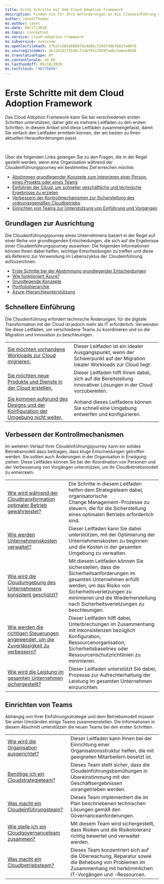 ```yaml
---
title: Erste Schritte mit dem Cloud Adoption Framework
description: Finden Sie für Ihre Anforderungen an die Cloudeinführung den relevanten Leitfaden zu den ersten Schritten.
author: JanetCThomas
ms.author: janet
ms.date: 08/27/2020
ms.topic: conceptual
ms.service: cloud-adoption-framework
ms.subservice: overview
ms.openlocfilehash: 5fba7cb05db8087d14d86cf203fd907b027e00f0
ms.sourcegitcommit: 4e12d2417f646c72abf9fa7959faebc3abee99d8
ms.translationtype: HT
ms.contentlocale: de-DE
ms.lasthandoff: 09/18/2020
ms.locfileid: "90775699"
---
```

# <a name="get-started-with-the-cloud-adoption-framework"></a>Erste Schritte mit dem Cloud Adoption Framework

Das Cloud Adoption Framework kann Sie bei verschiedenen ersten Schritten unterstützen, daher gibt es mehrere Leitfäden zu den ersten Schritten. In diesem Artikel sind diese Leitfäden zusammengefasst, damit Sie einfach den Leitfaden ermitteln können, der am besten zu Ihren aktuellen Herausforderungen passt.

<br>

Über die folgenden Links gelangen Sie zu den Fragen, die in der Regel gestellt werden, wenn eine Organisation während der Cloudeinführungsjourney ein bestimmtes Ziel erreichen möchte.

- [Abstimmen grundlegender Konzepte zum Integrieren einer Person, eines Projekts oder eines Teams](#align-foundation)
- [Einführen der Cloud, um schneller geschäftliche und technische Ergebnisse zu erzielen](#accelerate-adoption)
- [Verbessern der Kontrollmechanismen zur Sicherstellung des ordnungsgemäßen Cloudbetriebs](#improve-controls)
- [Einrichten von Teams zur Unterstützung von Einführung und Vorgängen](#establish-teams)

## <a name="align-foundation"></a>Grundlagen zur Ausrichtung

Die Cloudeinführungsjourney eines Unternehmens basiert in der Regel auf einer Reihe von grundlegenden Entscheidungen, die sich auf die Ergebnisse einer Cloudeinführungsjourney auswirken. Die folgenden Informationen können Ihnen dabei helfen, wichtige Entscheidungen zu treffen und diese als Referenz zur Verwendung im Lebenszyklus der Cloudeinführung aufzuzeichnen.

- [Erste Schritte bei der Abstimmung grundlegender Entscheidungen](./cloud-concepts.md)
- [Wie funktioniert Azure?](./what-is-azure.md)
- [Grundlegende Konzepte](../ready/considerations/fundamental-concepts.md)
- [Portfoliohierarchie](../reference/fundamental-concepts/hosting-hierarchy.md)
- [Azure-Hierarchieunterstützung](../reference/fundamental-concepts/hierarchy-azure-tools.md)

## <a name="accelerate-adoption"></a>Schnellere Einführung

Die Cloudeinführung erfordert technische Änderungen, für die digitale Transformation mit der Cloud ist jedoch mehr als IT erforderlich. Verwenden Sie diese Leitfäden, um verschiedene Teams zu koordinieren und so die Migration und Innovation zu beschleunigen.

|                                                                                     |                                                                                                                                |
|-------------------------------------------------------------------------------------|--------------------------------------------------------------------------------------------------------------------------------|
| [Sie möchten vorhandene Workloads zur Cloud migrieren.](./migrate.md)                   | Dieser Leitfaden ist ein idealer Ausgangspunkt, wenn der Schwerpunkt auf der Migration lokaler Workloads zur Cloud liegt. |
| [Sie möchten neue Produkte und Dienste in der Cloud erstellen.](./innovate.md)             | Dieser Leitfaden hilft Ihnen dabei, sich auf die Bereitstellung innovativer Lösungen in der Cloud vorzubereiten.                                       |
| [Sie kommen aufgrund des Designs und der Konfiguration der Umgebung nicht weiter.](./design-and-configuration.md) | Anhand dieses Leitfadens können Sie schnell eine Umgebung entwerfen und konfigurieren.                                           |

## <a name="improve-controls"></a>Verbessern der Kontrollmechanismen

Im weiteren Verlauf Ihrer Cloudeinführungsjourney kann ein solides Betriebsmodell dazu beitragen, dass kluge Entscheidungen getroffen werden. Sie sollten auch Änderungen in der Organisation in Erwägung ziehen. Diese Leitfäden können Sie bei der Koordination von Personen und der Verbesserung von Vorgängen unterstützen, um Ihr Cloudbetriebsmodell zu entwickeln.

|                                                                                     |                                                                                                                                |
|-------------------------------------------------------------------------------------|--------------------------------------------------------------------------------------------------------------------------------|
| [Wie wird während der Cloudtransformation optimaler Betrieb gewährleistet?](./operational-excellence.md)                   | Die Schritte in diesem Leitfaden helfen dem Strategieteam dabei, organisatorische Change Management-Prozesse zu steuern, die für die Sicherstellung eines optimalen Betriebs erforderlich sind. |
| [Wie werden Unternehmenskosten verwaltet?](./manage-costs.md)                                          | Dieser Leitfaden kann Sie dabei unterstützen, mit der Optimierung der Unternehmenskosten zu beginnen und die Kosten in der gesamten Umgebung zu verwalten.                                                                           |
| [Wie wird die Cloudumgebung des Unternehmens konsistent geschützt?](./security.md)             | Mit diesem Leitfaden können Sie sicherstellen, dass die Sicherheitsanforderungen im gesamten Unternehmen erfüllt werden, um das Risiko von Sicherheitsverletzungen zu minimieren und die Wiederherstellung nach Sicherheitsverletzungen zu beschleunigen.                                       |
| [Wie werden die richtigen Steuerungen angewendet, um die Zuverlässigkeit zu verbessern?](./reliability.md)                   | Dieser Leitfaden hilft dabei, Unterbrechungen im Zusammenhang mit Inkonsistenzen bezüglich Konfiguration, Ressourcenorganisation, Sicherheitsbaselines oder Ressourcenschutzrichtlinien zu minimieren. |
| [Wie wird die Leistung im gesamten Unternehmen sichergestellt?](./performance.md)                               | Dieser Leitfaden unterstützt Sie dabei, Prozesse zur Aufrechterhaltung der Leistung im gesamten Unternehmen einzurichten.                               |

## <a name="establish-teams"></a>Einrichten von Teams

Abhängig von Ihrer Einführungsstrategie und dem Betriebsmodell müssen Sie unter Umständen einige Teams zusammenstellen. Die Informationen in diesem Abschnitt unterstützen die neuen Teams bei den ersten Schritten.

|                                                                                     |                                                                                                                                |
|-------------------------------------------------------------------------------------|--------------------------------------------------------------------------------------------------------------------------------|
| [Wie wird die Organisation ausgerichtet?](./org-alignment.md)                               | Dieser Leitfaden kann Ihnen bei der Einrichtung einer Organisationsstruktur helfen, die mit geeigneten Mitarbeitern besetzt ist.                               |
| [Benötige ich ein Cloudstrategieteam?](./team/cloud-strategy.md)     | Dieses Team stellt sicher, dass die Cloudeinführungsbemühungen in Übereinstimmung mit den Geschäftsergebnissen vorangetrieben werden.                                |
| [Was macht ein Cloudeinführungsteam?](./team/cloud-adoption.md)     | Dieses Team implementiert die im Plan beschriebenen technischen Lösungen gemäß den Governanceanforderungen.             |
| [Wie stelle ich ein Cloudgovernanceteam zusammen?](./team/cloud-governance.md) | Mit diesem Team wird sichergestellt, dass Risiken und die Risikotoleranz richtig bewertet und verwaltet werden.                                         |
| [Was macht ein Cloudbetriebsteam?](./team/cloud-operations.md) | Dieses Team konzentriert sich auf die Überwachung, Reparatur sowie die Behebung von Problemen im Zusammenhang mit herkömmlichen IT-Vorgängen und -Ressourcen. |
